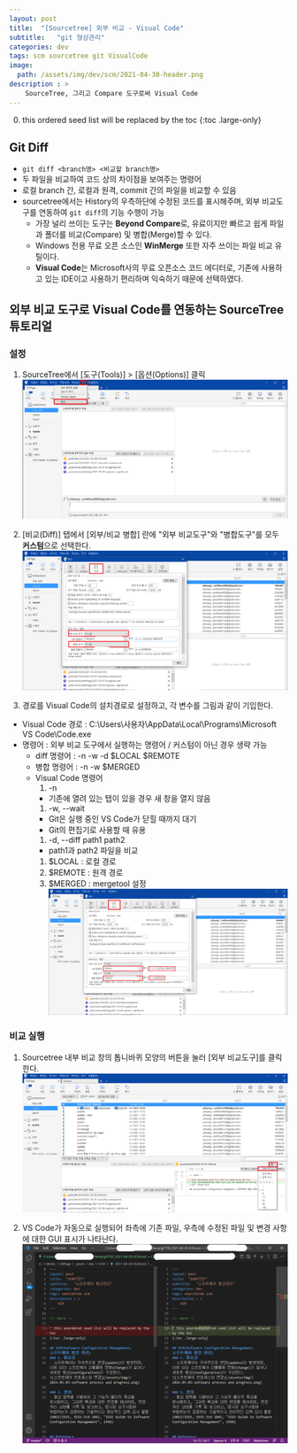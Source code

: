```yaml
---
layout: post
title:  "[Sourcetree] 외부 비교 - Visual Code"
subtitle:   "git 형상관리"
categories: dev
tags: scm sourcetree git VisualCode
image:
  path: /assets/img/dev/scm/2021-04-30-header.png
description : >
    SourceTree, 그리고 Compare 도구로써 Visual Code
---
```


<!--more-->
0. this ordered seed list will be replaced by the toc
{:toc .large-only}

## Git Diff
- `git diff <branch명> <비교할 branch명>`
- 두 파일을 비교하여 코드 상의 차이점을 보여주는 명령어
- 로컬 branch 간, 로컬과 원격, commit 간의 파일을 비교할 수 있음
- sourcetree에서는 History의 우측하단에 수정된 코드를 표시해주며, 외부 비교도구를 연동하여 `git diff`의 기능 수행이 가능
  - 가장 널리 쓰이는 도구는 **Beyond Compare**로, 유료이지만 빠르고 쉽게 파일과 폴더를 비교(Compare) 및 병합(Merge)할 수 있다.
  - Windows 전용 무료 오픈 소스인 **WinMerge** 또한 자주 쓰이는 파일 비교 유틸이다.
  - **Visual Code**는 Microsoft사의 무료 오픈소스 코드 에디터로, 기존에 사용하고 있는 IDE이고 사용하기 편리하며 익숙하기 때문에 선택하였다.

## 외부 비교 도구로 Visual Code를 연동하는 SourceTree 튜토리얼
### 설정
1. SourceTree에서 [도구(Tools)] > [옵션(Options)] 클릭
![도구-옵션 클릭](/assets/img/dev/scm/2021-05-07-compare-setting-1.png)   

1. [비교(Diff)] 탭에서 [외부/비교 병합] 란에 "외부 비교도구"와 "병합도구"를 모두 **커스텀**으로 선택한다.
![비교 탭 설정](/assets/img/dev/scm/2021-05-07-compare-setting-2.png)   

1. 경로를 Visual Code의 설치경로로 설정하고, 각 변수를 그림과 같이 기입한다.
- Visual Code 경로 : C:\Users\사용자\AppData\Local\Programs\Microsoft VS Code\Code.exe
- 명령어 : 외부 비교 도구에서 실행하는 명령어 / 커스텀이 아닌 경우 생략 가능
  - diff 명령어 :  -n -w -d $LOCAL $REMOTE
  - 병합 명령어 : -n -w $MERGED   
  - Visual Code 명령어   
    1. -n
    - 기존에 열려 있는 탭이 있을 경우 새 창을 열지 않음
    1. -w, --wait
    - Git은 실행 중인 VS Code가 닫힐 때까지 대기
    - Git의 편집기로 사용할 때 유용
    1. -d, --diff path1 path2
    - path1과 path2 파일을 비교
    1. $LOCAL : 로컬 경로
    1. $REMOTE : 원격 경로
    1. $MERGED : mergetool 설정
![도구 선택 및 변수 작성](/assets/img/dev/scm/2021-05-07-compare-setting-3.png)    

### 비교 실행
1. Sourcetree 내부 비교 창의 톱니바퀴 모양의 버튼을 눌러 [외부 비교도구]를 클릭한다.
![외부 비교도구 클릭](/assets/img/dev/scm/2021-05-07-compare-execute-1.png)

2. VS Code가 자동으로 실행되어 좌측에 기존 파일, 우측에 수정된 파일 및 변경 사항에 대한 GUI 표시가 나타난다.
![VS 자동실행 화면](/assets/img/dev/scm/2021-05-07-compare-execute-2.png)
